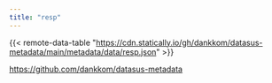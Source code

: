 ```yaml
---
title: "resp"
---
```


{{< remote-data-table "https://cdn.statically.io/gh/dankkom/datasus-metadata/main/metadata/data/resp.json" >}}

https://github.com/dankkom/datasus-metadata

